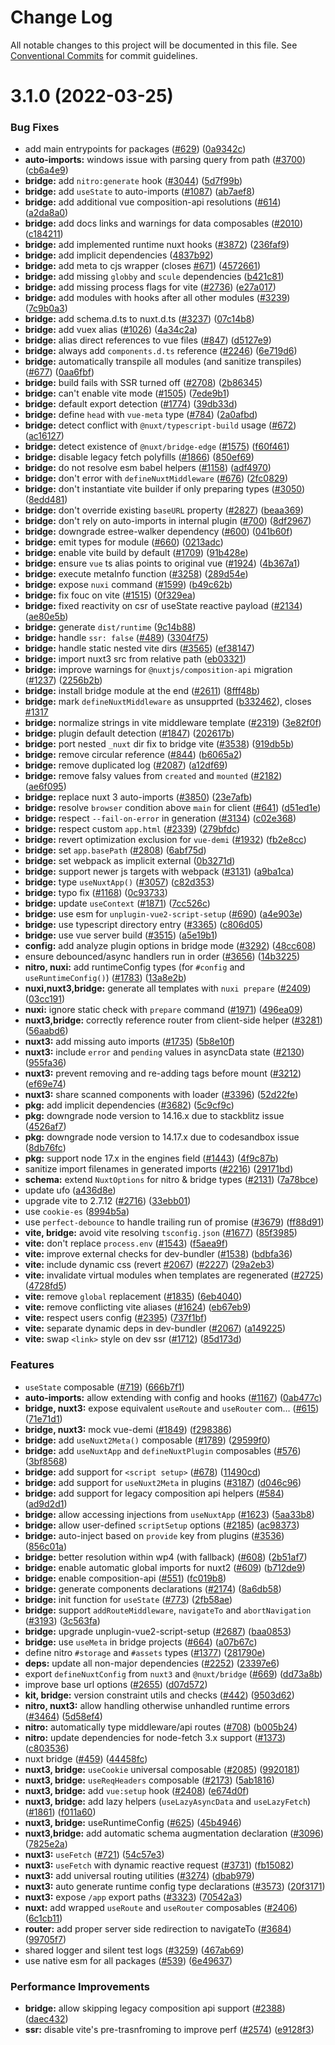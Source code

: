 # Change Log

All notable changes to this project will be documented in this file.
See [Conventional Commits](https://conventionalcommits.org) for commit guidelines.

# 3.1.0 (2022-03-25)


### Bug Fixes

* add main entrypoints for packages ([#629](https://github.com/nuxt/framework/issues/629)) ([0a9342c](https://github.com/nuxt/framework/commit/0a9342c02d2e22873135fb605c81279e28631065))
* **auto-imports:** windows issue with parsing query from path ([#3700](https://github.com/nuxt/framework/issues/3700)) ([cb6a4e9](https://github.com/nuxt/framework/commit/cb6a4e97c1146ab9e35e979837b6d8aa30de8390))
* **bridge:** add `nitro:generate` hook ([#3044](https://github.com/nuxt/framework/issues/3044)) ([5d7f99b](https://github.com/nuxt/framework/commit/5d7f99be1d85692513fd4270284523f3cf71681b))
* **bridge:** add `useState` to auto-imports ([#1087](https://github.com/nuxt/framework/issues/1087)) ([ab7aef8](https://github.com/nuxt/framework/commit/ab7aef8a139ecccb0ad69c2fe9ac0c67f3489d7e))
* **bridge:** add additional vue composition-api resolutions ([#614](https://github.com/nuxt/framework/issues/614)) ([a2da8a0](https://github.com/nuxt/framework/commit/a2da8a0a83d08baebe037e2e90ec14a3176ba48e))
* **bridge:** add docs links and warnings for data composables ([#2010](https://github.com/nuxt/framework/issues/2010)) ([c184211](https://github.com/nuxt/framework/commit/c1842116817323e56127451cbd8ccc78c75e46df))
* **bridge:** add implemented runtime nuxt hooks ([#3872](https://github.com/nuxt/framework/issues/3872)) ([236faf9](https://github.com/nuxt/framework/commit/236faf9cc6b5797a3f8a616e3bbaae43a8532430))
* **bridge:** add implicit dependencies ([4837b92](https://github.com/nuxt/framework/commit/4837b92e57d1b059b0c6c26070a6957065214c73))
* **bridge:** add meta to cjs wrapper (closes [#671](https://github.com/nuxt/framework/issues/671)) ([4572661](https://github.com/nuxt/framework/commit/45726616b2c623c6ae847d604c578e0c6c82621e))
* **bridge:** add missing `globby` and `scule` dependencies ([b421c81](https://github.com/nuxt/framework/commit/b421c81e8490c94710a7f7f56610dcd352d8f29b))
* **bridge:** add missing process flags for vite ([#2736](https://github.com/nuxt/framework/issues/2736)) ([e27a017](https://github.com/nuxt/framework/commit/e27a0173e8a656d8d75c70a580e3145a66f547b1))
* **bridge:** add modules with hooks after all other modules ([#3239](https://github.com/nuxt/framework/issues/3239)) ([7c9b0a3](https://github.com/nuxt/framework/commit/7c9b0a358ddadf8cb2f276c28294dfa346d0fb23))
* **bridge:** add schema.d.ts to nuxt.d.ts ([#3237](https://github.com/nuxt/framework/issues/3237)) ([07c14b8](https://github.com/nuxt/framework/commit/07c14b87045ca94346919a573e40bc6dd7999568))
* **bridge:** add vuex alias ([#1026](https://github.com/nuxt/framework/issues/1026)) ([4a34c2a](https://github.com/nuxt/framework/commit/4a34c2a75be5f7bbe4c48451456fcaab274ddd67))
* **bridge:** alias direct references to vue files ([#847](https://github.com/nuxt/framework/issues/847)) ([d5127e9](https://github.com/nuxt/framework/commit/d5127e95acfe1e4b124bf022c0949a793565b495))
* **bridge:** always add `components.d.ts` reference ([#2246](https://github.com/nuxt/framework/issues/2246)) ([6e719d6](https://github.com/nuxt/framework/commit/6e719d69774d2c2214ac789eb6f79d340816dfe1))
* **bridge:** automatically transpile all modules (and sanitize transpiles) ([#677](https://github.com/nuxt/framework/issues/677)) ([0aa6fbf](https://github.com/nuxt/framework/commit/0aa6fbf5ef4b447561035703e4afcd07fe6fa0c1))
* **bridge:** build fails with SSR turned off ([#2708](https://github.com/nuxt/framework/issues/2708)) ([2b86345](https://github.com/nuxt/framework/commit/2b86345e9e4bc4dbac88a8001eac73f4a73e50a9))
* **bridge:** can't enable vite mode ([#1505](https://github.com/nuxt/framework/issues/1505)) ([7ede9b1](https://github.com/nuxt/framework/commit/7ede9b14d9ebd0c59845a43599f07819d97a3515))
* **bridge:** default export detection ([#1774](https://github.com/nuxt/framework/issues/1774)) ([39db33d](https://github.com/nuxt/framework/commit/39db33d625f39c9684adfacf66d541e078ce591d))
* **bridge:** define `head` with `vue-meta` type ([#784](https://github.com/nuxt/framework/issues/784)) ([2a0afbd](https://github.com/nuxt/framework/commit/2a0afbd09296cd65d30c5ef5a5324d64149bc3fe))
* **bridge:** detect conflict with `@nuxt/typescript-build` usage ([#672](https://github.com/nuxt/framework/issues/672)) ([ac16127](https://github.com/nuxt/framework/commit/ac16127a13e8282d7a7b5fa3e56b8fbf9cc64b1b))
* **bridge:** detect existence of `@nuxt/bridge-edge` ([#1575](https://github.com/nuxt/framework/issues/1575)) ([f60f461](https://github.com/nuxt/framework/commit/f60f4614103385aeb22c4337221e807264a9bd9b))
* **bridge:** disable legacy fetch polyfills ([#1866](https://github.com/nuxt/framework/issues/1866)) ([850ef69](https://github.com/nuxt/framework/commit/850ef69a878294bb2854fdfe07d1d8bc71d0d52d))
* **bridge:** do not resolve esm babel helpers ([#1158](https://github.com/nuxt/framework/issues/1158)) ([adf4970](https://github.com/nuxt/framework/commit/adf497046b38ddd917a7bb0e18ea94eaf8fb2dd2))
* **bridge:** don't error with `defineNuxtMiddleware` ([#676](https://github.com/nuxt/framework/issues/676)) ([2fc0829](https://github.com/nuxt/framework/commit/2fc0829dd23d9e10e88123de20970eeb7e612924))
* **bridge:** don't instantiate vite builder if only preparing types ([#3050](https://github.com/nuxt/framework/issues/3050)) ([8edd481](https://github.com/nuxt/framework/commit/8edd4819c967a9c6c3cdbcb7dd1a03a90126b056))
* **bridge:** don't override existing `baseURL` property ([#2827](https://github.com/nuxt/framework/issues/2827)) ([beaa369](https://github.com/nuxt/framework/commit/beaa369892c62b23ef9a1f03aa846821a00e8a49))
* **bridge:** don't rely on auto-imports in internal plugin ([#700](https://github.com/nuxt/framework/issues/700)) ([8df2967](https://github.com/nuxt/framework/commit/8df29679ce477fa2d045ff451f24e02a31ada5b9))
* **bridge:** downgrade estree-walker dependency ([#600](https://github.com/nuxt/framework/issues/600)) ([041b60f](https://github.com/nuxt/framework/commit/041b60f48e0d08329267ab9d9e1edf2ee64581e6))
* **bridge:** emit types for module ([#660](https://github.com/nuxt/framework/issues/660)) ([0213adc](https://github.com/nuxt/framework/commit/0213adcd20ceecd06a55154c8805e8ab45cf080b))
* **bridge:** enable vite build by default ([#1709](https://github.com/nuxt/framework/issues/1709)) ([91b428e](https://github.com/nuxt/framework/commit/91b428eeea2c86ffbf7d13a102da9e7c84bf71d6))
* **bridge:** ensure `vue` ts alias points to original vue ([#1924](https://github.com/nuxt/framework/issues/1924)) ([4b367a1](https://github.com/nuxt/framework/commit/4b367a1959f11db2e9b8681f82ff4f8bb2035c05))
* **bridge:** execute metaInfo function ([#3258](https://github.com/nuxt/framework/issues/3258)) ([289d54e](https://github.com/nuxt/framework/commit/289d54eb24d1d8885ac834dccabd3d6d8f83b3aa))
* **bridge:** expose `nuxi` command ([#1599](https://github.com/nuxt/framework/issues/1599)) ([b49c62b](https://github.com/nuxt/framework/commit/b49c62b3353843dfcfb57a1e9cea2c320430aa05))
* **bridge:** fix fouc on vite ([#1515](https://github.com/nuxt/framework/issues/1515)) ([0f329ea](https://github.com/nuxt/framework/commit/0f329ea8710079b7b2da4fb318f6ffcd6fa2ec58))
* **bridge:** fixed reactivity on csr of useState reactive payload ([#2134](https://github.com/nuxt/framework/issues/2134)) ([ae80e5b](https://github.com/nuxt/framework/commit/ae80e5bdc804b8d1bc1e586b774be3a75a886da3))
* **bridge:** generate `dist/runtime` ([9c14b88](https://github.com/nuxt/framework/commit/9c14b886e8c28945611d730135ee7121c15e584c))
* **bridge:** handle `ssr: false` ([#489](https://github.com/nuxt/framework/issues/489)) ([3304f75](https://github.com/nuxt/framework/commit/3304f75b50479a8f1861aea31266037882901ec2))
* **bridge:** handle static nested vite dirs ([#3565](https://github.com/nuxt/framework/issues/3565)) ([ef38147](https://github.com/nuxt/framework/commit/ef38147e52656e80f5ae8ba733558bed2c67addf))
* **bridge:** import nuxt3 src from relative path ([eb03321](https://github.com/nuxt/framework/commit/eb0332126e07bf93a38a77175a96e68c0d6c528a))
* **bridge:** improve warnings for `@nuxtjs/composition-api` migration ([#1237](https://github.com/nuxt/framework/issues/1237)) ([2256b2b](https://github.com/nuxt/framework/commit/2256b2b86ad7248cac6859114ba609c6d0954413))
* **bridge:** install bridge module at the end ([#2611](https://github.com/nuxt/framework/issues/2611)) ([8fff48b](https://github.com/nuxt/framework/commit/8fff48b8dfc347915cea1107247a2d6a5ec41144))
* **bridge:** mark `defineNuxtMiddleware` as unsupprted ([b332462](https://github.com/nuxt/framework/commit/b332462b2ae7fb323cfad6a5e318f02f48264dbb)), closes [#1317](https://github.com/nuxt/framework/issues/1317)
* **bridge:** normalize strings in vite middleware template ([#2319](https://github.com/nuxt/framework/issues/2319)) ([3e82f0f](https://github.com/nuxt/framework/commit/3e82f0f2cb0c815af898ad78118104a476ee1f8e))
* **bridge:** plugin default detection ([#1847](https://github.com/nuxt/framework/issues/1847)) ([202617b](https://github.com/nuxt/framework/commit/202617bdd1d1509c9bef4c1a089f9e70d78931fb))
* **bridge:** port nested `_nuxt` dir fix to bridge vite ([#3538](https://github.com/nuxt/framework/issues/3538)) ([919db5b](https://github.com/nuxt/framework/commit/919db5b51449b4332b0898623d5529317d585198))
* **bridge:** remove circular reference ([#844](https://github.com/nuxt/framework/issues/844)) ([b6065a2](https://github.com/nuxt/framework/commit/b6065a2edf05ca7a9d54560c1c442d2dd3b543fa))
* **bridge:** remove duplicated log ([#2087](https://github.com/nuxt/framework/issues/2087)) ([a12df69](https://github.com/nuxt/framework/commit/a12df6977892b14564a6a87385db440d64a2396f))
* **bridge:** remove falsy values from `created` and `mounted` ([#2182](https://github.com/nuxt/framework/issues/2182)) ([ae6f095](https://github.com/nuxt/framework/commit/ae6f095ee88110852f5e6ba9e1f11d97769a54e4))
* **bridge:** replace nuxt 3 auto-imports ([#3850](https://github.com/nuxt/framework/issues/3850)) ([23e7afb](https://github.com/nuxt/framework/commit/23e7afb5eccf50155a5ff775791a0b5d967ffda3))
* **bridge:** resolve `browser` condition above `main` for client ([#641](https://github.com/nuxt/framework/issues/641)) ([d51ed1e](https://github.com/nuxt/framework/commit/d51ed1e6aaa4d30540f805e5a5381bd6e3c1e629))
* **bridge:** respect `--fail-on-error` in generation ([#3134](https://github.com/nuxt/framework/issues/3134)) ([c02e368](https://github.com/nuxt/framework/commit/c02e3683eb98214e33a55a1f838cb9e3595f30de))
* **bridge:** respect custom `app.html` ([#2339](https://github.com/nuxt/framework/issues/2339)) ([279bfdc](https://github.com/nuxt/framework/commit/279bfdc5b3682e8b301c0f808c0d6e8e40fde2b0))
* **bridge:** revert optimization exclusion for `vue-demi` ([#1932](https://github.com/nuxt/framework/issues/1932)) ([fb2e8cc](https://github.com/nuxt/framework/commit/fb2e8ccba5a2aab8279616ac5b2d289195cf874a))
* **bridge:** set `app.basePath` ([#2808](https://github.com/nuxt/framework/issues/2808)) ([6abf75d](https://github.com/nuxt/framework/commit/6abf75d40ab2e3a62f2f590db6ec01482e5607c3))
* **bridge:** set webpack as implicit external ([0b3271d](https://github.com/nuxt/framework/commit/0b3271d2751a78f8a16faf22767da658b8569ec9))
* **bridge:** support newer js targets with webpack ([#3131](https://github.com/nuxt/framework/issues/3131)) ([a9ba1ca](https://github.com/nuxt/framework/commit/a9ba1ca90757d9dbe9a9cd1f8e2082488dd77c83))
* **bridge:** type `useNuxtApp()` ([#3057](https://github.com/nuxt/framework/issues/3057)) ([c82d353](https://github.com/nuxt/framework/commit/c82d3533bcc8a8977e6bfd3d1fd5854f60570227))
* **bridge:** typo fix ([#1168](https://github.com/nuxt/framework/issues/1168)) ([0c93733](https://github.com/nuxt/framework/commit/0c937339b95e44886b6d0fce7e91041e95c3971f))
* **bridge:** update `useContext` ([#1871](https://github.com/nuxt/framework/issues/1871)) ([7cc526c](https://github.com/nuxt/framework/commit/7cc526ce69a541782f16023deb5104dc51068615))
* **bridge:** use esm  for `unplugin-vue2-script-setup` ([#690](https://github.com/nuxt/framework/issues/690)) ([a4e903e](https://github.com/nuxt/framework/commit/a4e903e55eb512a5615636a01af434624927cba0))
* **bridge:** use typescript directory entry ([#3365](https://github.com/nuxt/framework/issues/3365)) ([c806d05](https://github.com/nuxt/framework/commit/c806d05b7a6dc13c34c6b2029094a7bbb148323e))
* **bridge:** use vue server build ([#3515](https://github.com/nuxt/framework/issues/3515)) ([a5e19b1](https://github.com/nuxt/framework/commit/a5e19b1c576d80eb80891a057efd95e370dd808b))
* **config:** add analyze plugin options in bridge mode ([#3292](https://github.com/nuxt/framework/issues/3292)) ([48cc608](https://github.com/nuxt/framework/commit/48cc6086e46fefd23e0d4f3d17b9759a6b8cbbf2))
* ensure debounced/async handlers run in order ([#3656](https://github.com/nuxt/framework/issues/3656)) ([14b3225](https://github.com/nuxt/framework/commit/14b32258e8bae9722a905efdaa5306d5f8ef4c7d))
* **nitro, nuxi:** add runtimeConfig types (for `#config` and `useRuntimeConfig()`) ([#1783](https://github.com/nuxt/framework/issues/1783)) ([13a8e2b](https://github.com/nuxt/framework/commit/13a8e2b163684f2b2517c534e4da447c4bc16e5b))
* **nuxi,nuxt3,bridge:** generate all templates with `nuxi prepare` ([#2409](https://github.com/nuxt/framework/issues/2409)) ([03cc191](https://github.com/nuxt/framework/commit/03cc1913a357b11428b7636757a679fed27b9cf0))
* **nuxi:** ignore static check with `prepare` command ([#1971](https://github.com/nuxt/framework/issues/1971)) ([496ea09](https://github.com/nuxt/framework/commit/496ea0977702c2e0e5c0c3d89e55ee2ce36cbed6))
* **nuxt3,bridge:** correctly reference router from client-side helper ([#3281](https://github.com/nuxt/framework/issues/3281)) ([56aabd6](https://github.com/nuxt/framework/commit/56aabd606d341989c214de30f9cb5f28a22f9fbc))
* **nuxt3:** add missing auto imports ([#1735](https://github.com/nuxt/framework/issues/1735)) ([5b8e10f](https://github.com/nuxt/framework/commit/5b8e10f28ec0ec70fdabc222de3d79169ed0aff3))
* **nuxt3:** include `error` and `pending` values in asyncData state ([#2130](https://github.com/nuxt/framework/issues/2130)) ([955fa36](https://github.com/nuxt/framework/commit/955fa364faec39bd09555704082f435aa3ff3d52))
* **nuxt3:** prevent removing and re-adding tags before mount ([#3212](https://github.com/nuxt/framework/issues/3212)) ([ef69e74](https://github.com/nuxt/framework/commit/ef69e746d2a4a03dc391d7e5efca8f125988b7a6))
* **nuxt3:** share scanned components with loader ([#3396](https://github.com/nuxt/framework/issues/3396)) ([52d22fe](https://github.com/nuxt/framework/commit/52d22feaea6008392ed42f4dd43c63e4da21d87e))
* **pkg:** add implicit dependencies ([#3682](https://github.com/nuxt/framework/issues/3682)) ([5c9cf9c](https://github.com/nuxt/framework/commit/5c9cf9cf9e308b7556742e69601a6fde3be191c2))
* **pkg:** downgrade node version to 14.16.x due to stackblitz issue ([4526af7](https://github.com/nuxt/framework/commit/4526af78a9a64e2b5f08dd80ec5a1725871f52fe))
* **pkg:** downgrade node version to 14.17.x due to codesandbox issue ([8db76fc](https://github.com/nuxt/framework/commit/8db76fcf2ea63218d3a367b8c1719bed69871d44))
* **pkg:** support node 17.x  in the engines field ([#1443](https://github.com/nuxt/framework/issues/1443)) ([4f9c87b](https://github.com/nuxt/framework/commit/4f9c87b99a2f9729f868c6580623174350ec4ce6))
* sanitize import filenames in generated imports ([#2216](https://github.com/nuxt/framework/issues/2216)) ([29171bd](https://github.com/nuxt/framework/commit/29171bd1053e24132b3ab23ac50535edde6b2323))
* **schema:** extend `NuxtOptions` for nitro & bridge types ([#2131](https://github.com/nuxt/framework/issues/2131)) ([7a78bce](https://github.com/nuxt/framework/commit/7a78bce44965a51942dbfe9d924b4f941c304f33))
* update ufo ([a436d8e](https://github.com/nuxt/framework/commit/a436d8e0dc1db3eb1b72e1613619632fd3e6dfca))
* upgrade vite to 2.7.12 ([#2716](https://github.com/nuxt/framework/issues/2716)) ([33ebb01](https://github.com/nuxt/framework/commit/33ebb01d7f0c25b5b89b767d9a0749084b0946c4))
* use `cookie-es` ([8994b5a](https://github.com/nuxt/framework/commit/8994b5a3682054ce1aed42b6bc14856db750ae46))
* use `perfect-debounce` to handle trailing run of promise ([#3679](https://github.com/nuxt/framework/issues/3679)) ([ff88d91](https://github.com/nuxt/framework/commit/ff88d91baea8ea24c301f674a8ffeba569e9ea48))
* **vite, bridge:** avoid vite resolving `tsconfig.json` ([#1677](https://github.com/nuxt/framework/issues/1677)) ([85f3985](https://github.com/nuxt/framework/commit/85f39858e5ee7e5c714479acb3e5f177066a7e07))
* **vite:** don't replace `process.env` ([#1543](https://github.com/nuxt/framework/issues/1543)) ([f5aea9f](https://github.com/nuxt/framework/commit/f5aea9f742eadad8b917843d343741fc6e4fa50e))
* **vite:** improve external checks for dev-bundler ([#1538](https://github.com/nuxt/framework/issues/1538)) ([bdbfa36](https://github.com/nuxt/framework/commit/bdbfa3698790e9dc655954ab5f985790ca408075))
* **vite:** include dynamic css (revert [#2067](https://github.com/nuxt/framework/issues/2067)) ([#2227](https://github.com/nuxt/framework/issues/2227)) ([29a2eb3](https://github.com/nuxt/framework/commit/29a2eb3dc11968893b6c5faed33e1248d1498367))
* **vite:** invalidate virtual modules when templates are regenerated ([#2725](https://github.com/nuxt/framework/issues/2725)) ([4728fd5](https://github.com/nuxt/framework/commit/4728fd545e46f4af81f2db302b7a5b37ffdbab39))
* **vite:** remove `global` replacement ([#1835](https://github.com/nuxt/framework/issues/1835)) ([6eb4040](https://github.com/nuxt/framework/commit/6eb4040b23e1346047791056ef536c0e61b119d2))
* **vite:** remove conflicting vite aliases ([#1624](https://github.com/nuxt/framework/issues/1624)) ([eb67eb9](https://github.com/nuxt/framework/commit/eb67eb919e5eda969eb7b317e35c0c8c2419513c))
* **vite:** respect users config ([#2395](https://github.com/nuxt/framework/issues/2395)) ([737f1bf](https://github.com/nuxt/framework/commit/737f1bf80c69746f1d1778ff9da2c262a241981c))
* **vite:** separate dynamic deps in dev-bundler ([#2067](https://github.com/nuxt/framework/issues/2067)) ([a149225](https://github.com/nuxt/framework/commit/a149225e6362c3ca90f017671e97898b0697417d))
* **vite:** swap `<link>` style on dev ssr ([#1712](https://github.com/nuxt/framework/issues/1712)) ([85d173d](https://github.com/nuxt/framework/commit/85d173d6530a683d573e08ffe951e21800983158))


### Features

* `useState` composable ([#719](https://github.com/nuxt/framework/issues/719)) ([666b7f1](https://github.com/nuxt/framework/commit/666b7f1ba8db6c24f4d5c0fbe7e8fbf3ee6e03d9))
* **auto-imports:** allow extending with config and hooks ([#1167](https://github.com/nuxt/framework/issues/1167)) ([0ab477c](https://github.com/nuxt/framework/commit/0ab477cad05e74a92d2c23f1002e54f4d6930242))
* **bridge, nuxt3:** expose equivalent `useRoute` and `useRouter` com… ([#615](https://github.com/nuxt/framework/issues/615)) ([71e71d1](https://github.com/nuxt/framework/commit/71e71d13273c604b12bde55fc53f1cde92adf62d))
* **bridge, nuxt3:** mock vue-demi ([#1849](https://github.com/nuxt/framework/issues/1849)) ([f298386](https://github.com/nuxt/framework/commit/f298386795ffdd19dcead9b044c1fb4cb2b7c639))
* **bridge:** add `useNuxt2Meta()` composable ([#1789](https://github.com/nuxt/framework/issues/1789)) ([29599f0](https://github.com/nuxt/framework/commit/29599f06a1e5a88001f88181785e066a87c7b3e5))
* **bridge:** add `useNuxtApp` and `defineNuxtPlugin` composables ([#576](https://github.com/nuxt/framework/issues/576)) ([3bf8568](https://github.com/nuxt/framework/commit/3bf856830ba28ef48f7f28df7949562324fb191c))
* **bridge:** add support for `<script setup>` ([#678](https://github.com/nuxt/framework/issues/678)) ([11490cd](https://github.com/nuxt/framework/commit/11490cdd7da54699068ec0d3cea54b4a2c2ce23e))
* **bridge:** add support for `useNuxt2Meta` in plugins ([#3187](https://github.com/nuxt/framework/issues/3187)) ([d046c96](https://github.com/nuxt/framework/commit/d046c9620b3a25fba7ba08351e2cebe58da3b626))
* **bridge:** add support for legacy composition api helpers ([#584](https://github.com/nuxt/framework/issues/584)) ([ad9d2d1](https://github.com/nuxt/framework/commit/ad9d2d190659f9f560d198a9dfecdb9142c48e83))
* **bridge:** allow accessing injections from `useNuxtApp` ([#1623](https://github.com/nuxt/framework/issues/1623)) ([5aa33b8](https://github.com/nuxt/framework/commit/5aa33b807cddccb35ec559f8223495ea1e0f96d3))
* **bridge:** allow user-defined `scriptSetup` options ([#2185](https://github.com/nuxt/framework/issues/2185)) ([ac98373](https://github.com/nuxt/framework/commit/ac98373b4c606078a93e50b7b69e4451af6a6ad1))
* **bridge:** auto-inject based on `provide` key from plugins ([#3536](https://github.com/nuxt/framework/issues/3536)) ([856c01a](https://github.com/nuxt/framework/commit/856c01ab42391a747e2bf2ba5ad88c78caac2c3a))
* **bridge:** better resolution within wp4 (with fallback) ([#608](https://github.com/nuxt/framework/issues/608)) ([2b51af7](https://github.com/nuxt/framework/commit/2b51af76d8330f7fa60e798ca7ced49390aea5f4))
* **bridge:** enable automatic global imports for nuxt2 ([#609](https://github.com/nuxt/framework/issues/609)) ([b712de9](https://github.com/nuxt/framework/commit/b712de9aa28fed5ae014c4bc9542e2deff39d91d))
* **bridge:** enable composition-api ([#551](https://github.com/nuxt/framework/issues/551)) ([fc019b8](https://github.com/nuxt/framework/commit/fc019b88169fe1ad47bf962f966c0976f83cc907))
* **bridge:** generate components declarations ([#2174](https://github.com/nuxt/framework/issues/2174)) ([8a6db58](https://github.com/nuxt/framework/commit/8a6db589fec7323bdd2932755326f3bc42e7ba39))
* **bridge:** init function for `useState` ([#773](https://github.com/nuxt/framework/issues/773)) ([2fb58ae](https://github.com/nuxt/framework/commit/2fb58ae2bec264c559a851d5b8807cd21d8b0aef))
* **bridge:** support `addRouteMiddleware`, `navigateTo` and `abortNavigation` ([#3193](https://github.com/nuxt/framework/issues/3193)) ([3c563fa](https://github.com/nuxt/framework/commit/3c563fa48f2c580aabe5130b44aecf1191bcca59))
* **bridge:** upgrade unplugin-vue2-script-setup ([#2687](https://github.com/nuxt/framework/issues/2687)) ([baa0853](https://github.com/nuxt/framework/commit/baa0853afa230ca9c4bdabb7db2b98275f59fcc8))
* **bridge:** use `useMeta` in bridge projects ([#664](https://github.com/nuxt/framework/issues/664)) ([a07b67c](https://github.com/nuxt/framework/commit/a07b67ce577f37dc2356c02b1c078ecf6a8aab82))
* define nitro `#storage` and `#assets` types ([#1377](https://github.com/nuxt/framework/issues/1377)) ([281790e](https://github.com/nuxt/framework/commit/281790e0366d8bcc1bf8da01b68d33f41270ed7c))
* **deps:** update all non-major dependencies ([#2252](https://github.com/nuxt/framework/issues/2252)) ([23397e6](https://github.com/nuxt/framework/commit/23397e603c97b3a5b75b035ce72dbc633bbb13a5))
* export `defineNuxtConfig` from `nuxt3` and `@nuxt/bridge` ([#669](https://github.com/nuxt/framework/issues/669)) ([dd73a8b](https://github.com/nuxt/framework/commit/dd73a8bcad8d61d8a1ed20cac7dfdacdb2fc3663))
* improve base url options ([#2655](https://github.com/nuxt/framework/issues/2655)) ([d07d572](https://github.com/nuxt/framework/commit/d07d572263b45108e2a98a9924bf0d8dcba902fa))
* **kit, bridge:**  version constraint utils and checks ([#442](https://github.com/nuxt/framework/issues/442)) ([9503d62](https://github.com/nuxt/framework/commit/9503d6260740d77d0be428247473804e3cc89c3d))
* **nitro, nuxt3:** allow handling otherwise unhandled runtime errors ([#3464](https://github.com/nuxt/framework/issues/3464)) ([5d58ef4](https://github.com/nuxt/framework/commit/5d58ef48afb513564e5ca9ec42007eef56b2461b))
* **nitro:** automatically type middleware/api routes ([#708](https://github.com/nuxt/framework/issues/708)) ([b005b24](https://github.com/nuxt/framework/commit/b005b2403fae51ea5a70070a9f09f6b5e5f85be2))
* **nitro:** update dependencies for node-fetch 3.x support ([#1373](https://github.com/nuxt/framework/issues/1373)) ([c803536](https://github.com/nuxt/framework/commit/c80353637e423af7612a5b9bfe802246ec3a71df))
* nuxt bridge ([#459](https://github.com/nuxt/framework/issues/459)) ([44458fc](https://github.com/nuxt/framework/commit/44458fcbbba8adde7068f8c71372b7c2f16e3ac2))
* **nuxt3, bridge:**  `useCookie` universal composable ([#2085](https://github.com/nuxt/framework/issues/2085)) ([9920181](https://github.com/nuxt/framework/commit/9920181df3798cb6a54e0a353b8676c48d5fc1de))
* **nuxt3, bridge:** `useReqHeaders` composable ([#2173](https://github.com/nuxt/framework/issues/2173)) ([5ab1816](https://github.com/nuxt/framework/commit/5ab18162ddb5a91cb43c0e6e7a2c529f6e9247f3))
* **nuxt3, bridge:** add `vue:setup` hook ([#2408](https://github.com/nuxt/framework/issues/2408)) ([e674d0f](https://github.com/nuxt/framework/commit/e674d0f60d52e26122ce54f6c82a5723f8fc8e23))
* **nuxt3, bridge:** add lazy helpers (`useLazyAsyncData` and `useLazyFetch`) ([#1861](https://github.com/nuxt/framework/issues/1861)) ([f011a60](https://github.com/nuxt/framework/commit/f011a60daea24e94336fcc3cc40c18a2c9a5362e))
* **nuxt3, bridge:** useRuntimeConfig ([#625](https://github.com/nuxt/framework/issues/625)) ([45b4946](https://github.com/nuxt/framework/commit/45b494602634156bf1188be714709898f3b01cea))
* **nuxt3,bridge:** add automatic schema augmentation declaration ([#3096](https://github.com/nuxt/framework/issues/3096)) ([7825e2a](https://github.com/nuxt/framework/commit/7825e2aa125a6ce9a02f4353005d02f03854b7bb))
* **nuxt3:** `useFetch` ([#721](https://github.com/nuxt/framework/issues/721)) ([54c57e3](https://github.com/nuxt/framework/commit/54c57e3987f87aa2be0d6ad15995302bf907baa7))
* **nuxt3:** `useFetch` with dynamic reactive request ([#3731](https://github.com/nuxt/framework/issues/3731)) ([fb15082](https://github.com/nuxt/framework/commit/fb150825ceebbffddd49b312962bef9e6f3ed1b5))
* **nuxt3:** add universal routing utilities ([#3274](https://github.com/nuxt/framework/issues/3274)) ([dbab979](https://github.com/nuxt/framework/commit/dbab979a2ed28b8f3d02044079f6b9039114d5ff))
* **nuxt3:** auto generate runtime config type declarations ([#3573](https://github.com/nuxt/framework/issues/3573)) ([20f3171](https://github.com/nuxt/framework/commit/20f31712c1e1e11e57df7d08191459eec2af7e4f))
* **nuxt3:** expose `/app` export paths ([#3323](https://github.com/nuxt/framework/issues/3323)) ([70542a3](https://github.com/nuxt/framework/commit/70542a3af737a18daf0b2f829ecd0e072fd2af24))
* **nuxt:** add wrapped `useRoute` and `useRouter` composables ([#2406](https://github.com/nuxt/framework/issues/2406)) ([6c1cb11](https://github.com/nuxt/framework/commit/6c1cb11b9522e22c6d4e4791506420ca7a572761))
* **router:** add proper server side redirection to navigateTo ([#3684](https://github.com/nuxt/framework/issues/3684)) ([99705f7](https://github.com/nuxt/framework/commit/99705f77c0ac814bc4c326631f419ff70fc0bfb6))
* shared logger and silent test logs ([#3259](https://github.com/nuxt/framework/issues/3259)) ([467ab69](https://github.com/nuxt/framework/commit/467ab693b987c57efe3a8f2bcccda2464bd2f27e))
* use native esm for all packages ([#539](https://github.com/nuxt/framework/issues/539)) ([6e49637](https://github.com/nuxt/framework/commit/6e496373f3bdffb3416d0c543ad82b0a92891167))


### Performance Improvements

* **bridge:** allow skipping legacy composition api support ([#2388](https://github.com/nuxt/framework/issues/2388)) ([daec432](https://github.com/nuxt/framework/commit/daec4323bb69072e0a7e0c907de8d844a1a8f8c2))
* **ssr:** disable vite's pre-trasnfroming to improve perf ([#2574](https://github.com/nuxt/framework/issues/2574)) ([e9128f3](https://github.com/nuxt/framework/commit/e9128f39a2be278f9ef3021a47ec7b8ead3933bf))
